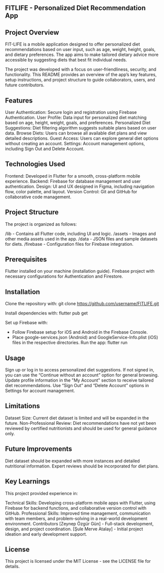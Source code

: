 ## FITLIFE - Personalized Diet Recommendation App
## Project Overview
FIT-LIFE is a mobile application designed to offer personalized diet recommendations based on user input, such as age, weight, height, goals, and dietary preferences. The app aims to make tailored dietary advice more accessible by suggesting diets that best fit individual needs.

The project was developed with a focus on user-friendliness, security, and functionality. This README provides an overview of the app’s key features, setup instructions, and project structure to guide collaborators, users, and future contributors.

## Features
User Authentication: Secure login and registration using Firebase Authentication.
User Profile: Data input for personalized diet matching based on age, height, weight, goals, and preferences.
Personalized Diet Suggestions: Diet filtering algorithm suggests suitable plans based on user data.
Browse Diets: Users can browse all available diet plans and view detailed descriptions.
Guest Access: Users can explore general diet options without creating an account.
Settings: Account management options, including Sign Out and Delete Account.

## Technologies Used
Frontend: Developed in Flutter for a smooth, cross-platform mobile experience.
Backend: Firebase for database management and user authentication.
Design: UI and UX designed in Figma, including navigation flow, color palette, and layout.
Version Control: Git and GitHub for collaborative code management.

## Project Structure
The project is organized as follows:

/lib - Contains all Flutter code, including UI and logic.
/assets - Images and other media assets used in the app.
/data - JSON files and sample datasets for diets.
/firebase - Configuration files for Firebase integration.

## Prerequisites
Flutter installed on your machine (installation guide).
Firebase project with necessary configurations for Authentication and Firestore.

## Installation
Clone the repository with:
git clone https://github.com/username/FITLIFE.git

Install dependencies with:
flutter pub get

Set up Firebase with:
- Follow Firebase setup for iOS and Android in the Firebase Console.
- Place google-services.json (Android) and GoogleService-Info.plist (iOS) files in the respective directories.
Run the app:
flutter run

## Usage
Sign up or log in to access personalized diet suggestions. If not signed in, you can use the “Continue without an account” option for general browsing. Update profile information in the "My Account" section to receive tailored diet recommendations. Use “Sign Out” and “Delete Account” options in Settings for account management.

## Limitations
Dataset Size: Current diet dataset is limited and will be expanded in the future.
Non-Professional Review: Diet recommendations have not yet been reviewed by certified nutritionists and should be used for general guidance only.

## Future Improvements
Diet dataset should be expanded with more instances and detailed nutritional information.
Expert reviews should be incorporated for diet plans.

## Key Learnings
This project provided experience in:

Technical Skills: Developing cross-platform mobile apps with Flutter, using Firebase for backend functions, and collaborative version control with GitHub.
Professional Skills: Improved time management, communication with team members, and problem-solving in a real-world development environment.
Contributors
[Zeynep Özgür Gün] - Full-stack development, design, and project coordination.
[Şule Merve Atalay] - Initial project ideation and early development support.

## License
This project is licensed under the MIT License - see the LICENSE file for details.
